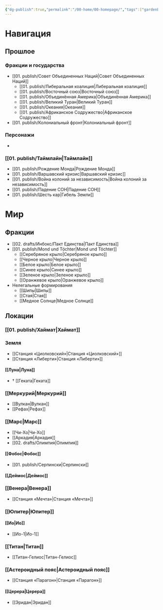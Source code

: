 ```yaml
---
{"dg-publish":true,"permalink":"/00-home/00-homepage/","tags":["gardenEntry"]}
---
```


# Навигация
## Прошлое
### Фракции и государства
- [[01. publish/Совет Объединенных Наций\|Совет Объединенных Наций]]
	- [[01. publish/Либеральная коалиция\|Либеральная коалиция]]
	- [[01. publish/Восточный союз\|Восточный союз]]
	- [[01. publish/Объединённая Америка\|Объединённая Америка]]
	- [[01. publish/Великий Туран\|Великий Туран]]
	- [[01. publish/Океания\|Океания]]
	- [[01. publish/Африканское Содружество\|Африканское Содружество]]
- [[01. publish/Колониальный фронт\|Колониальный фронт]]
### Персонажи
- 
### [[01. publish/Таймлайн\|Таймлайн]]
- [[01. publish/Рождение Монда\|Рождение Монда]]
- [[01. publish/Варшавский кризис\|Варшавский кризис]]
- [[01. publish/Война колоний за независимость\|Война колоний за независимость]]
- [[01. publish/Падение СОН\|Падение СОН]]
- [[01. publish/Шесть кар\|Гибель Земли]]
# Мир
## Фракции
- [[02. drafts/Инбокс/Пакт Единства\|Пакт Единства]]
- [[01. publish/Mond und Töchter\|Mond und Töchter]]
	- [[Серебряное крыло\|Серебряное крыло]]
	- [[Черное крыло\|Черное крыло]]
	- [[Белое крыло\|Белое крыло]]
	- [[Синее крыло\|Синее крыло]]
	- [[Зеленое крыло\|Зеленое крыло]]
	- [[Оранжевое крыло\|Оранжевое крыло]]
- Нелегальные формирования
	- [[Шипы\|Шипы]]
	- [[Стая\|Стая]]
	- [[Медное Солнце\|Медное Солнце]]
## Локации
### [[01. publish/Хаймат\|Хаймат]]
### Земля
- [[Станция «Циолковский»\|Станция «Циолковский»]]
- [[Станция «Либерти»\|Станция «Либерти»]]
#### [[Луна\|Луна]]
- † [[Геката\|Геката]]
### [[Меркурий\|Меркурий]]
- [[Вулкан\|Вулкан]]
- [[Рефах\|Рефах]]
### [[Марс\|Марс]]
- [[Чи-Хо\|Чи-Хо]]
- [[Аркадия\|Аркадия]]
- [[02. drafts/Олимпия\|Олимпия]]
#### [[Фобос\|Фобос]]
- [[01. publish/Серпински\|Серпински]]
#### [[Деймос\|Деймос]]
### [[Венера\|Венера]]
- [[Станция «Мечта»\|Станция «Мечта»]]
### [[Юпитер\|Юпитер]]
#### [[Ио\|Ио]]
- [[Ио-1\|Ио-1]]
### [[Титан\|Титан]]
- [[Титан-Гелиос\|Титан-Гелиос]]
### [[Астероидный пояс\|Астероидный пояс]]
- [[Станция «Парагон»\|Станция «Парагон»]]
#### [[Церера\|Церера]]
- [[Эридан\|Эридан]]